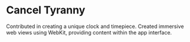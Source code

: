 # Cancel Tyranny
Contributed in creating a unique clock and timepiece.
Created immersive web views using WebKit, providing content within the app interface.
